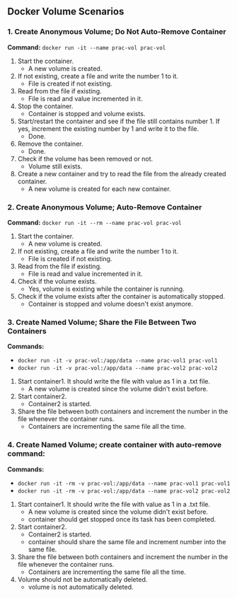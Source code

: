 ## Docker Volume Scenarios

### 1. Create Anonymous Volume; Do Not Auto-Remove Container

**Command:** `docker run -it --name prac-vol prac-vol`

1. Start the container.
    - A new volume is created.
2. If not existing, create a file and write the number 1 to it.
    - File is created if not existing.
3. Read from the file if existing.
    - File is read and value incremented in it.
4. Stop the container.
    - Container is stopped and volume exists.
5. Start/restart the container and see if the file still contains number 1. If yes, increment the existing number by 1 and write it to the file.
    - Done.
6. Remove the container.
    - Done.
7. Check if the volume has been removed or not.
    - Volume still exists.
8. Create a new container and try to read the file from the already created container.
    - A new volume is created for each new container.

### 2. Create Anonymous Volume; Auto-Remove Container

**Command:** `docker run -it --rm --name prac-vol prac-vol`

1. Start the container.
    - A new volume is created.
2. If not existing, create a file and write the number 1 to it.
    - File is created if not existing.
3. Read from the file if existing.
    - File is read and value incremented in it.
4. Check if the volume exists.
    - Yes, volume is existing while the container is running.
5. Check if the volume exists after the container is automatically stopped.
    - Container is stopped and volume doesn't exist anymore.

### 3. Create Named Volume; Share the File Between Two Containers

**Commands:**
- `docker run -it -v prac-vol:/app/data --name prac-vol1 prac-vol1`
- `docker run -it -v prac-vol:/app/data --name prac-vol2 prac-vol2`

1. Start container1. It should write the file with value as 1 in a .txt file.
    - A new volume is created since the volume didn't exist before.
2. Start container2.
    - Container2 is started.
3. Share the file between both containers and increment the number in the file whenever the container runs.
    - Containers are incrementing the same file all the time.

### 4. Create Named Volume; create container with auto-remove command:

**Commands:**
- `docker run -it -rm -v prac-vol:/app/data --name prac-vol1 prac-vol1`
- `docker run -it -rm -v prac-vol:/app/data --name prac-vol2 prac-vol2`

1. Start container1. It should write the file with value as 1 in a .txt file.
    - A new volume is created since the volume didn't exist before.
    - container should get stopped once its task has been completed.
2. Start container2.
    - Container2 is started.
    - container should share the same file and increment number into the same file.
3. Share the file between both containers and increment the number in the file whenever the container runs.
    - Containers are incrementing the same file all the time.
4. Volume should not be automatically deleted. 
    - volume is not automatically deleted. 